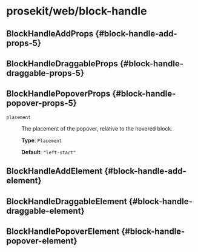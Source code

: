 # prosekit/web/block-handle

## BlockHandleAddProps {#block-handle-add-props-5}

## BlockHandleDraggableProps {#block-handle-draggable-props-5}

## BlockHandlePopoverProps {#block-handle-popover-props-5}

<dl>

<dt>

`placement`

</dt>

<dd>

The placement of the popover, relative to the hovered block.

**Type**: `Placement`

**Default**: `"left-start"`

</dd>

</dl>

## BlockHandleAddElement {#block-handle-add-element}

<!-- Declaration kind 4194304 is not implemented (name: BlockHandleAddElement) -->

## BlockHandleDraggableElement {#block-handle-draggable-element}

<!-- Declaration kind 4194304 is not implemented (name: BlockHandleDraggableElement) -->

## BlockHandlePopoverElement {#block-handle-popover-element}

<!-- Declaration kind 4194304 is not implemented (name: BlockHandlePopoverElement) -->
